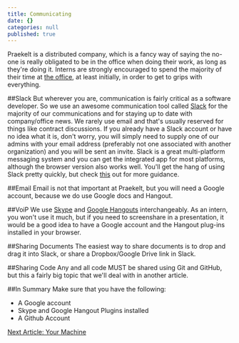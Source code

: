 ```yaml
---
title: Communicating
date: {}
categories: null
published: true
---
```



Praekelt is a distributed company, which is a fancy way of saying the no-one is really obligated to be in the office when doing their work, as long as they're doing it. Interns are strongly encouraged to spend the majority of their time at [the office](https://www.google.co.za/maps/place/Praekelt+Foundation/@-33.933995,18.456975,17z/data=!3m1!4b1!4m2!3m1!1s0x1dcc5d0a28f2954f:0x7c7509131bcfb8e4), at least initially, in order to get to grips with everything. 

##Slack
But wherever you are, communication is fairly critical as a software developer. So we use an awesome communication tool called [Slack](https://slack.com) for the majority of our communications and for staying up to date with company/office news. We rarely use email and that's usually reserved for things like contract discussions. If you already have a Slack account or have no idea what it is, don't worry, you will simply need to supply one of our admins with your email address (preferably not one associated with another organization) and you will be sent an invite. Slack is a great multi-platform messaging system and you can get the integrated app for most platforms, although the browser version also works well. You'll get the hang of using Slack pretty quickly, but check [this](https://slack.zendesk.com/hc/en-us/sections/200327667-Slack-Basics) out for more guidance.

##Email
Email is not that important at Praekelt, but you will need a Google account, because we do use Google docs and Hangout.

##VoiP
We use [Skype](http://www.skype.com/en/) and [Google Hangouts](http://www.google.com/+/learnmore/hangouts/) interchangeably. As an intern, you won't use it much, but if you need to screenshare in a presentation, it would be a good idea to have a Google account and the Hangout plug-ins installed in your browser.

##Sharing Documents
The easiest way to share documents is to drop and drag it into Slack, or share a Dropbox/Google Drive link in Slack.

##Sharing Code
Any and all code MUST be shared using Git and GitHub, but this a fairly big topic that we'll deal with in another article.

##In Summary
Make sure that you have the following:

- A Google account
- Skype and Google Hangout Plugins installed
- A Github Account

[Next Article: Your Machine](http://nathanbegbie.github.io/wow/2015/06/08/your-machine.html)
